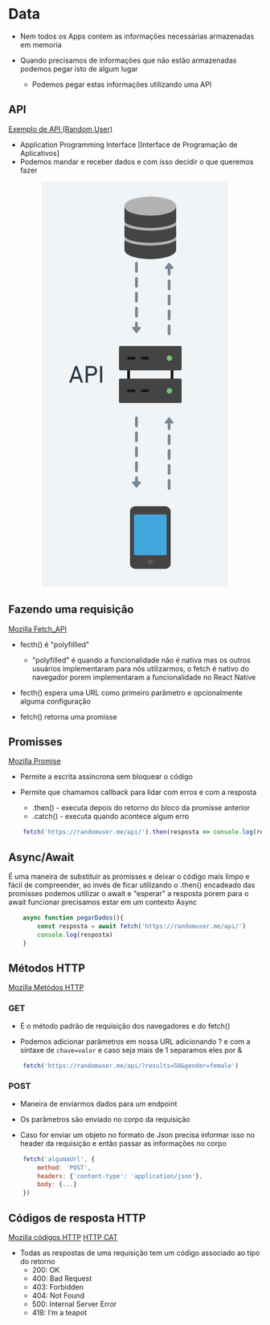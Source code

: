 #  Data

- Nem todos os Apps contem as informações necessárias armazenadas em memoria

- Quando precisamos de informações que não estão armazenadas podemos pegar isto de algum lugar
	-   Podemos pegar estas informações utilizando uma API

## API

[Exemplo de API (Random User)](https://randomuser.me/)

- Application Programming Interface [Interface de Programação de Aplicativos]
- Podemos mandar e receber dados e com isso decidir o que queremos fazer 

<p  align="center">
<img  src="./.github/api.png"  alt="API" >
</p> 


## Fazendo uma requisição 

[Mozilla Fetch_API](https://developer.mozilla.org/pt-BR/docs/Web/API/Fetch_API/Using_Fetch)

- fecth() é "polyfillled"

	- "polyfilled" é quando a funcionalidade não é nativa mas os outros usuários implementaram para nós utilizarmos, o fetch é nativo do navegador porem implementaram a funcionalidade no React Native

 - fecth() espera uma URL como primeiro parâmetro e opcionalmente alguma configuração   

- fetch() retorna uma promisse 


## Promisses 

[Mozilla Promise](https://developer.mozilla.org/pt-BR/docs/Web/JavaScript/Reference/Global_Objects/Promise)

- Permite a escrita assíncrona sem bloquear o código

- Permite que chamamos callback para lidar com erros e com a resposta 
	- .then() - executa depois do retorno do bloco da promisse anterior 
	- .catch() - executa quando acontece algum erro 

```javascript
	fetch('https://randomuser.me/api/').then(resposta => console.log(resposta))
 ```

## Async/Await

É uma maneira de substituir as promisses e deixar o código mais limpo e fácil de compreender, ao invés de ficar utilizando o .then() encadeado das promisses podemos utilizar o await e "esperar" a resposta porem para o await funcionar precisamos estar em um contexto Async 

```javascript
	async function pegarDados(){
		const resposta = await fetch('https://randomuser.me/api/')
		console.log(resposta)
	}
 ```

## Métodos HTTP 

[Mozilla Metódos HTTP](https://developer.mozilla.org/pt-BR/docs/Web/HTTP/Methods)

### GET

- É o método padrão de requisição dos navegadores e do fetch()

- Podemos adicionar parâmetros em nossa URL adicionando ? e com a sintaxe de `chave=valor` e caso seja mais de 1 separamos eles por & 

```javascript
	fetch('https://randomuser.me/api/?results=50&gender=female')
 ```

### POST

- Maneira de enviarmos dados para um endpoint 

- Os parâmetros são enviado no corpo da requisição 
- Caso for enviar um objeto no formato de Json precisa informar isso no header da requisição e então passar as informações no corpo

```javascript
	fetch('algumaUrl', {
		method: 'POST',
		headers: {'content-type': 'application/json'},
		body: {...}	
	})
 ```

## Códigos de resposta HTTP

[Mozilla códigos HTTP](https://developer.mozilla.org/pt-BR/docs/Web/HTTP/Status)
[HTTP CAT](https://http.cat/)

- Todas as respostas de uma requisição tem um código associado ao tipo do retorno
	- 200: OK 
	- 400: Bad Request 
	- 403: Forbidden 
	- 404: Not Found 
	- 500: Internal Server Error 
	- 418: I’m a teapot

